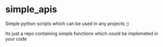 # simple_apis
Simple python scripts which can be used in any projects ;)

Its just a repo containing simple functions which could be implemeted in your code 
